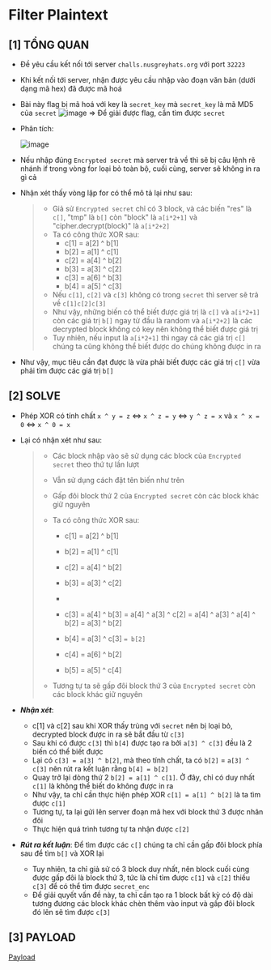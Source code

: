 # Filter Plaintext

## [1] TỔNG QUAN
- Đề yêu cầu kết nối tới server `challs.nusgreyhats.org` với port `32223`
- Khi kết nối tới server, nhận được yêu cầu nhập vào đoạn văn bản (dưới dạng mã hex) đã được mã hoá
- Bài này flag bị mã hoá với key là `secret_key` mà `secret_key` là mã MD5 của `secret`
  ![image](https://github.com/ngwinis/CTF_WRITEUPS/assets/127127056/69bb8f47-51d5-4f49-a0ff-f091953a4ea1)
  => Để giải được flag, cần tìm được `secret`
- Phân tích:

  ![image](https://github.com/ngwinis/CTF_WRITEUPS/assets/127127056/81eabe16-7722-4559-b62b-2b91b0d31453)
- Nếu nhập đúng `Encrypted secret` mà server trả về thì sẽ bị câu lệnh rẽ nhánh if trong vòng for loại bỏ toàn bộ, cuối cùng, server sẽ không in ra gì cả
- Nhận xét thấy vòng lặp for có thể mô tả lại như sau:
  > * Giả sử `Encrypted secret` chỉ có 3 block, và các biến "res" là `c[]`, "tmp" là `b[]` còn "block" là `a[i*2+1]` và "cipher.decrypt(block)" là `a[i*2+2]`
  > * Ta có công thức XOR sau:
  >   * c[1] = a[2] ^ b[1]
  >   * b[2] = a[1] ^ c[1]
  >   * c[2] = a[4] ^ b[2]
  >   * b[3] = a[3] ^ c[2]
  >   * c[3] = a[6] ^ b[3]
  >   * b[4] = a[5] ^ c[3]
  > * Nếu `c[1]`, `c[2]` và `c[3]` không có trong `secret` thì server sẽ trả về `c[1]c[2]c[3]`
  > * Như vậy, những biến có thể biết được giá trị là `c[]` và `a[i*2+1]` còn các giá trị `b[]` ngay từ đầu là random và `a[i*2+2]` là các decrypted block không có key nên không thể biết được giá trị
  > * Tuy nhiên, nếu input là `a[i*2+1]` thì ngay cả các giá trị `c[]` chúng ta cũng không thể biết được do chúng không được in ra
- Như vậy, mục tiêu cần đạt được là vừa phải biết được các giá trị `c[]` vừa phải tìm được các giá trị `b[]`
## [2] SOLVE
- Phép XOR có tính chất `x ^ y = z` <=> `x ^ z = y` <=> `y ^ z = x` và `x ^ x = 0` <=> `x ^ 0 = x`
- Lại có nhận xét như sau:
  > * Các block nhập vào sẽ sử dụng các block của `Encrypted secret` theo thứ tự lần lượt
  > * Vẫn sử dụng cách đặt tên biến như trên
  > * Gấp đôi block thứ 2 của `Encrypted secret` còn các block khác giữ nguyên
  > * Ta có công thức XOR sau:
  >   * c[1] = a[2] ^ b[1]
  >   * b[2] = a[1] ^ c[1] 
  >   * c[2] = a[4] ^ b[2]
  >   * b[3] = a[3] ^ c[2]
  >  
  >   *
  >   * c[3] = a[4] ^ b[3] = a[4] ^ a[3] ^ c[2] = a[4] ^ a[3] ^ a[4] ^ b[2] = a[3] ^ b[2]
  >   * b[4] = a[3] ^ c[3] `= b[2]`
  >   * c[4] = a[6] ^ b[2]
  >   * b[5] = a[5] ^ c[4]
  >
  > * Tương tự ta sẽ gấp đôi block thứ 3 của `Encrypted secret` còn các block khác giữ nguyên

- ***Nhận xét***:
  * c[1] và c[2] sau khi XOR thấy trùng với `secret` nên bị loại bỏ, decrypted block được in ra sẽ bắt đầu từ `c[3]`
  * Sau khi có được `c[3]` thì `b[4]` được tạo ra bởi `a[3] ^ c[3]` đều là 2 biến có thể biết được
  * Lại có `c[3] = a[3] ^ b[2]`, mà theo tính chất, ta có `b[2]` = `a[3] ^ c[3]` nên rút ra kết luận rằng `b[4] = b[2]`
  * Quay trở lại dòng thứ 2 `b[2] = a[1] ^ c[1]`. Ở đây, chỉ có duy nhất `c[1]` là không thể biết do không được in ra
  * Như vậy, ta chỉ cần thực hiện phép XOR `c[1] = a[1] ^ b[2]` là ta tìm được `c[1]`
  * Tương tự, ta lại gửi lên server đoạn mã hex với block thứ 3 được nhân đôi
  * Thực hiện quá trình tương tự ta nhận được `c[2]`

- ***Rút ra kết luận***: Để tìm được các `c[]` chúng ta chỉ cần gấp đôi block phía sau để tìm `b[]` và XOR lại
  * Tuy nhiên, ta chỉ giả sử có 3 block duy nhất, nên block cuối cùng được gấp đôi là block thứ 3, tức là chỉ tìm được `c[1]` và `c[2]` thiếu `c[3]` để có thể tìm được `secret_enc`
  * Để giải quyết vấn đề này, ta chỉ cần tạo ra 1 block bất kỳ có độ dài tương đương các block khác chèn thêm vào input và gấp đôi block đó lên sẽ tìm được `c[3]`
 
## [3] PAYLOAD
  [Payload](distribution/decrypt.py)
